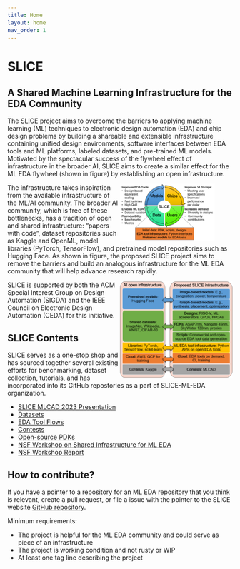 ```yaml
---
title: Home
layout: home
nav_order: 1
---
```


# SLICE

## A Shared Machine Learning Infrastructure for the EDA Community

The SLICE project aims to overcome the barriers to applying machine learning (ML) techniques to electronic design automation (EDA) and chip design problems by building a shareable and extensible infrastructure containing unified design environments, software interfaces between EDA tools and ML platforms, labeled datasets, and pre-trained ML models. Motivated by the spectacular success of the flywheel effect of infrastructure in the broader AI, SLICE aims to create a similar effect for the ML EDA flywheel (shown in figure) by establishing an open infrastructure. 

<figure>
    <img align = "right" width="50%" alt="ML EDA Flywheel" src="./images/flywheel.png" />
</figure>


The infrastructure takes inspiration from the available infrastructure of the ML/AI community. The broader AI community, which is free of these bottlenecks, has a tradition of open and shared infrastructure: “papers with code”, dataset repositories such as Kaggle and OpenML, model libraries (PyTorch, TensorFlow), and pretrained model repositories such as Hugging Face. As shown in figure, the proposed SLICE  project aims to remove the barriers and build an analogous infrastructure for the ML EDA community that will help advance research rapidly. 

<img align = "right" width="50%" alt="ML EDA Infrastructure inspired from ML community" src="./images/analogy.png">

SLICE is supported by both the ACM Special Interest Group on Design Automation (SIGDA) and the IEEE Council on Electronic Design Automation (CEDA) for this initiative. 


## SLICE Contents

SLICE serves as a one-stop shop and has sourced together several existing efforts for benchmarking, dataset collection, tutorials, and has incorporated into its GitHub repostories as a part of SLICE-ML-EDA organization.

- [SLICE MLCAD 2023 Presentation](https://drive.google.com/file/d/1GMc6e2iZq1tavd046mbKlVvbUj-cRbHf/view?ts=662a831e) 
- [Datasets](https://slice-ml-eda.github.io/docs/datasets.html)
- [EDA Tool Flows](https://slice-ml-eda.github.io/docs/eda_tool_flows.html)
- [Contests](https://slice-ml-eda.github.io/docs/contests.html)
- [Open-source PDKs](https://slice-ml-eda.github.io/docs/openpdks.html)
- [NSF Workshop on Shared Infrastructure for ML EDA](https://sites.google.com/view/ml4eda/home)
- [NSF Workshop Report](https://github.com/SLICE-ML-EDA/SLICE/blob/main/NSF_ML4EDA_workshop_report_2023.pdf)

## How to contribute?

If you have a pointer to a repository for an ML EDA repository that you think is relevant, create a pull request, or file a issue with the pointer to the SLICE website [GitHub repository](https://github.com/SLICE-ML-EDA/slice-ml-eda.github.io). 

Minimum requirements: 

* The project is helpful for the ML EDA community and could serve as piece of an infrastructure 
* The project is working condition and not rusty or WIP
* At least one tag line describing the project

